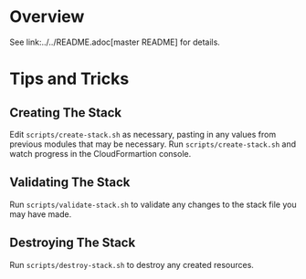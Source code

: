 # Overview
See link:../../README.adoc[master README] for details.

# Tips and Tricks

## Creating The Stack
Edit `scripts/create-stack.sh` as necessary, pasting in any values from previous modules that may be necessary.  Run `scripts/create-stack.sh` and watch progress in the CloudFormartion console.

## Validating The Stack
Run `scripts/validate-stack.sh` to validate any changes to the stack file you may have made.


## Destroying The Stack
Run `scripts/destroy-stack.sh` to destroy any created resources.
